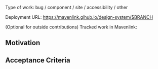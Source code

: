 Type of work: bug / component / site / accessibility / other

Deployment URL: https://mavenlink.gihub.io/design-system/$BRANCH

(Optional for outside contributions) Tracked work in Mavenlink:

## Motivation

<!-- This section is reserved for reasoning and historical context on the proposed change set -->
<!-- END MOTIVIATION-->

## Acceptance Criteria

<!-- This section is reserved for documenting the qualifiers for accepting the PR (besides a green build) -->
<!-- END ACCEPTANCE CRITERIA -->
